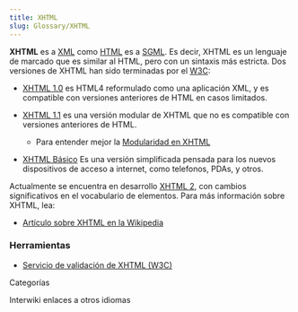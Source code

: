 ```yaml
---
title: XHTML
slug: Glossary/XHTML
---
```


**XHTML** es a [XML](/es/XML) como [HTML](/es/docs/Web/HTML) es a [SGML](/es/SGML). Es decir, XHTML es un lenguaje de marcado que es similar al HTML, pero con un sintaxis más estricta. Dos versiones de XHTML han sido terminadas por el [W3C](https://www.w3.org/):

- [XHTML 1.0](http://www.sidar.org/recur/desdi/traduc/es/xhtml/xhtml11.htm) es HTML4 reformulado como una aplicación XML, y es compatible con versiones anteriores de HTML en casos limitados.
- [XHTML 1.1](http://www.sidar.org/recur/desdi/traduc/es/xhtml/xhtml11_es.html) es una versión modular de XHTML que no es compatible con versiones anteriores de HTML.
  - Para entender mejor la [Modularidad en XHTML](http://www.sidar.org/recur/desdi/traduc/es/xhtml/modxhtml/index.html)

- [XHTML Básico](http://www.sidar.org/recur/desdi/traduc/es/xhtml/xhtml-basic.html) Es una versión simplificada pensada para los nuevos dispositivos de acceso a internet, como telefonos, PDAs, y otros.

Actualmente se encuentra en desarrollo [XHTML 2](https://www.w3.org/TR/xhtml2/), con cambios significativos en el vocabulario de elementos. Para más información sobre XHTML, lea:

- [Artículo sobre XHTML en la Wikipedia](http://es.wikipedia.org/wiki/XHTML)

### Herramientas

- [Servicio de validación de XHTML (W3C)](http://validator.w3.org/)

Categorías

Interwiki enlaces a otros idiomas
